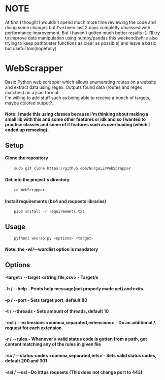 # NOTE  
At first I thought I wouldn't spend much more time reviewing the code and doing some changes but I've been last 2 days completly obsessed with performance improvement. But I haven't gotten much better results :(. I'll try to improve data manipulation using numpy/pandas this weekend(while also trying to keep pathbuster functions as clear as possible) and leave a basic but useful tool(hopefully)
# WebScrapper
Basic Python web scrapper which allows enumerating routes on a website and extract data using regex. Outputs found data (routes and regex matches) on a json format.  
I'm willing to add stuff such as being able to receive a bunch of targets, maybe colored output?.  
#### Note: I made this using classes because I'm thinking about making a small lib with this and some other features or idk and so I wanted to practise classes and some of it features such as overloading (which I ended up removing).  

## Setup  
#### Clone the repository
```bash
    sudo git clone https://github.com/Gurguii/WebScrapper
```  
#### Get into the project's directory
```bash
    cd WebScrapper
```  
#### Install requirements (bs4 and requests libraries)  
```bash
    pip3 install -r requirements.txt
```  

## Usage    
```bash
    python3 wscrap.py <options> <target>
```  
#### Note: the -wl/--wordlist <file> option is mandatory
## Options  
#### -target / --target <string,file,csv> - Target/s 
#### -h / --help - Prints help message(not properly made yet) and exits.  
#### -p / --port <int> - Sets target port, default 80  
#### -t / --threads <int> - Sets amount of threads, default 10  
#### -ext / --extensions <comma,separated,extensions> - Do an additional /<word>.<extension> request for each extension  
#### -r / --rules <file> - Whenever a valid status code is gotten from a path, get content matching any of the rules in given file  
#### -sc / --status-codes <comma,separated,ints> - Sets valid status codes, default 200 and 301
#### -ssl / --ssl - Do https requests (This does not change port to 443)
